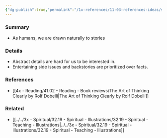 ```yaml
---
{"dg-publish":true,"permalink":"/1x-references/11-03-references-ideas/story-bias/"}
---
```



### Summary
- As humans, we are drawn naturally to stories

### Details
- Abstract details are hard for us to be interested in.
- Entertaining side issues and backstories are prioritized over facts.

### References
- [[4x - Reading/41.02 - Reading - Book reviews/The Art of Thinking Clearly by Rolf Dobelli\|The Art of Thinking Clearly by Rolf Dobelli]]

### Related
- [[../../3x - Spiritual/32.19 - Spiritual - Illustrations/32.19 - Spiritual - Teaching - Illustrations\|../../3x - Spiritual/32.19 - Spiritual - Illustrations/32.19 - Spiritual - Teaching - Illustrations]]
